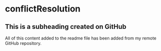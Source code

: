 # conflictResolution
 ## This is a subheading created on GitHub

  All of this content added to the readme file has been added from my remote GitHub repository.
  ```
